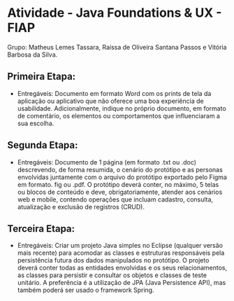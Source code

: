 # Atividade - Java Foundations & UX - FIAP 

Grupo: Matheus Lemes Tassara, Raíssa de Oliveira Santana Passos e Vitória Barbosa da Silva.

## Primeira Etapa: 

- Entregáveis: 
Documento em formato Word com os prints de tela da aplicação ou aplicativo que não oferece uma boa experiência de usabilidade. Adicionalmente, indique no próprio documento, em formato de comentário, os elementos ou comportamentos que influenciaram a sua escolha.

## Segunda Etapa: 

- Entregáveis: 
Documento de 1 página (em formato .txt ou .doc) descrevendo, de forma resumida, o cenário do protótipo e as personas envolvidas juntamente com o arquivo do protótipo exportado pelo Figma em formato. fig ou .pdf. O protótipo deverá conter, no máximo, 5 telas ou blocos de conteúdo e deve, obrigatoriamente, atender aos cenários web e mobile, contendo operações que incluam cadastro, consulta, atualização e exclusão de registros (CRUD).


## Terceira Etapa: 

- Entregáveis: 
Criar um projeto Java simples no Eclipse (qualquer versão mais recente) para acomodar as classes e estruturas responsáveis pela persistência futura dos dados manipulados no protótipo. O projeto deverá conter todas as entidades envolvidas e os seus relacionamentos, as classes para persistir e consultar os objetos e classes de teste unitário. A preferência é a utilização de JPA (Java Persistence API), mas também poderá ser usado o framework Spring.
